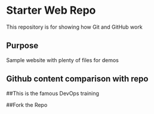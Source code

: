 # Starter Web Repo

This repository is for showing how Git and GitHub work

## Purpose

Sample website with plenty of files for demos

## Github content comparison with repo


##This is the famous DevOps training

##Fork the Repo
